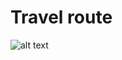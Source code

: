 # Travel route
![alt text](https://github.com/sooraj-sudhakar/Travel_route/blob/master/workproj.png&s=10)
